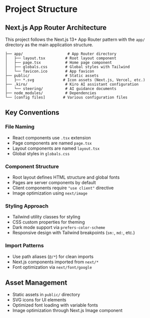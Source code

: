 # Project Structure

## Next.js App Router Architecture
This project follows the Next.js 13+ App Router pattern with the `app/` directory as the main application structure.

```
├── app/                    # App Router directory
│   ├── layout.tsx         # Root layout component
│   ├── page.tsx           # Home page component
│   ├── globals.css        # Global styles with Tailwind
│   └── favicon.ico        # App favicon
├── public/                # Static assets
│   ├── *.svg             # Icon assets (Next.js, Vercel, etc.)
├── .kiro/                 # Kiro AI assistant configuration
│   └── steering/          # AI guidance documents
├── node_modules/          # Dependencies
└── [config files]        # Various configuration files
```

## Key Conventions

### File Naming
- React components use `.tsx` extension
- Page components are named `page.tsx`
- Layout components are named `layout.tsx`
- Global styles in `globals.css`

### Component Structure
- Root layout defines HTML structure and global fonts
- Pages are server components by default
- Client components require `"use client"` directive
- Image optimization using `next/image`

### Styling Approach
- Tailwind utility classes for styling
- CSS custom properties for theming
- Dark mode support via `prefers-color-scheme`
- Responsive design with Tailwind breakpoints (`sm:`, `md:`, etc.)

### Import Patterns
- Use path aliases (`@/*`) for clean imports
- Next.js components imported from `next/*`
- Font optimization via `next/font/google`

## Asset Management
- Static assets in `public/` directory
- SVG icons for UI elements
- Optimized font loading with variable fonts
- Image optimization through Next.js Image component